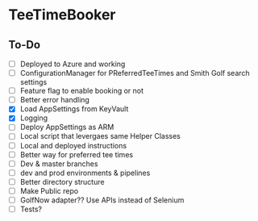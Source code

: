 # TeeTimeBooker

## To-Do
- [ ] Deployed to Azure and working
- [ ] ConfigurationManager for PReferredTeeTimes and Smith Golf search settings
- [ ] Feature flag to enable booking or not
- [ ] Better error handling
- [x] Load AppSettings from KeyVault
- [x] Logging
- [ ] Deploy AppSettings as ARM
- [ ] Local script that levergaes same Helper Classes
- [ ] Local and deployed instructions
- [ ] Better way for preferred tee times
- [ ] Dev & master branches
- [ ] dev and prod environments & pipelines
- [ ] Better directory structure
- [ ] Make Public repo
- [ ] GolfNow adapter?? Use APIs instead of Selenium
- [ ] Tests?